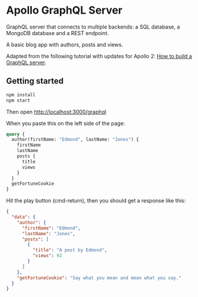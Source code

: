 # Apollo GraphQL Server

GraphQL server that connects to multiple backends: a SQL database, a MongoDB database and a REST endpoint.

A basic blog app with authors, posts and views.

Adapted from the following tutorial with updates for Apollo 2: [How to build a GraphQL server](https://medium.com/apollo-stack/tutorial-building-a-graphql-server-cddaa023c035#.wy5h1htxs).

## Getting started

```bash
npm install
npm start
```

Then open [http://localhost:3000/graphql](http://localhost:3000/graphql)

When you paste this on the left side of the page:

```graphql
query {
  author(firstName: "Edmond", lastName: "Jones") {
    firstName
    lastName
    posts {
      title
      views
    }
  }
  getFortuneCookie
}
```

Hit the play button (cmd-return), then you should get a response like this:

```json
{
  "data": {
    "author": {
      "firstName": "Edmond",
      "lastName": "Jones",
      "posts": [
        {
          "title": "A post by Edmond",
          "views": 92
        }
      ]
    },
    "getFortuneCookie": "Say what you mean and mean what you say."
  }
}
```
